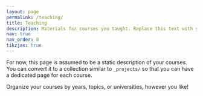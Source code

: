 ```yaml
---
layout: page
permalink: /teaching/
title: Teaching
description: Materials for courses you taught. Replace this text with your description.
nav: true
nav_order: 8
tikzjax: true
---
```


For now, this page is assumed to be a static description of your courses. You can convert it to a collection similar to `_projects/` so that you can have a dedicated page for each course.

Organize your courses by years, topics, or universities, however you like!

<script type="text/tikz">
\begin{tikzpicture}[
    node distance=3cm and 4cm, % Increase node distance for better spread
    every node/.style={draw, rectangle, rounded corners, align=center},
    main/.style={draw, rectangle, rounded corners, fill=blue!20, text width=4cm}, % Adjust text width
    sub/.style={draw, rectangle, rounded corners, fill=green!20, text width=4cm}, % Adjust text width
    connect/.style={-latex, thick, orange} % Use orange color for visibility
    ]

% Central node
\node[main] (philosophy) {Teaching Philosophy:\\ Hybrid Project-Based Model};

% First layer of nodes
\node[sub, below left=of philosophy] (exams) {Conventional Examinations};
\node[sub, below=of philosophy] (projects) {Hands-on Projects};
\node[sub, below right=of philosophy] (skills) {Skill Development};

% Second layer of nodes under 'Projects'
\node[sub, below=of projects] (practical) {Real-World Applications};
\node[sub, below=of practical] (curiosity) {Curiosity \& Ownership};
\node[sub, below=of curiosity] (teamwork) {Problem-solving \& Teamwork};

% Second layer of nodes under 'Skills'
\node[sub, below=of skills] (workshops) {Workshops/Training};
\node[sub, below=of workshops] (interdisciplinary) {Interdisciplinary Cooperation};
\node[sub, below=of interdisciplinary] (industry) {Industry Partnerships};
\node[sub, below=of industry] (supportive) {Supportive Atmosphere};

% Connections from central node to first layer
\draw[connect] (philosophy) -- (exams);
\draw[connect] (philosophy) -- (projects);
\draw[connect] (philosophy) -- (skills);

% Connections from 'Projects' to second layer
\draw[connect] (projects) -- (practical);
\draw[connect] (practical) -- (curiosity);
\draw[connect] (curiosity) -- (teamwork);

% Connections from 'Skills' to second layer
\draw[connect] (skills) -- (workshops);
\draw[connect] (workshops) -- (interdisciplinary);
\draw[connect] (interdisciplinary) -- (industry);
\draw[connect] (industry) -- (supportive);

\end{tikzpicture}
</script>

<script type="text/tikz">
\begin{tikzpicture}[
    node distance=2cm,
    node distance=3cm and 2cm, % Increase node distance for better spread
    every node/.style={draw, rectangle, rounded corners, align=center},
    main/.style={draw, rectangle, rounded corners, fill=blue!20, text width=4cm}, % Adjust text width
    sub/.style={draw, rectangle, rounded corners, fill=green!20, text width=4cm}, % Adjust text width
    connect/.style={-latex, thick, orange} % Use orange color for visibility
    ]

% Central node
\node[main] (focus) {Teaching Focus:\\ Practical Impact of Computational Modeling};

% First layer of nodes
\node[sub, below left=of focus] (fundamentals) {Fundamental Principles};
\node[sub, below right=of focus] (advanced) {Advanced Methodologies};
\node[sub, below=of focus] (courses) {Courses};

% Second layer of nodes under 'Fundamentals'
\node[course, below=1.5cm of fundamentals] (solid) {Solid Mechanics};
\node[course, below=of solid] (fluid) {Fluid Mechanics};
\node[course, below=of fluid] (fea) {Intro to Finite Element Analysis};
\node[course, below=of fea] (cfd) {Intro to Computational Fluid Dynamics};

% Second layer of nodes under 'Advanced'
\node[course, below=1.5cm of advanced] (biomed) {Computational Modeling in Biomedical Engineering};
\node[course, below=of biomed] (nonlinear) {Nonlinear Finite Element Methods};
\node[course, below=of nonlinear] (porous) {Transport Processes in Porous Media};
\node[course, below=of porous] (advancedcfd) {Advanced Computational Fluid Dynamics};

% Second layer of nodes under 'Courses'
\node[sub, below=1.5cm of courses] (newcourses) {Development of New Courses};

% Connections from central node to first layer
\draw[connect] (focus) -- (fundamentals);
\draw[connect] (focus) -- (advanced);
\draw[connect] (focus) -- (courses);

% Connections from 'Fundamentals' to its courses
\draw[connect] (fundamentals) -- (solid);
\draw[connect] (solid) -- (fluid);
\draw[connect] (fluid) -- (fea);
\draw[connect] (fea) -- (cfd);

% Connections from 'Advanced' to its courses
\draw[connect] (advanced) -- (biomed);
\draw[connect] (biomed) -- (nonlinear);
\draw[connect] (nonlinear) -- (porous);
\draw[connect] (porous) -- (advancedcfd);

% Connection from 'Courses' to 'New Courses'
\draw[connect] (courses) -- (newcourses);

\end{tikzpicture}
</script>
